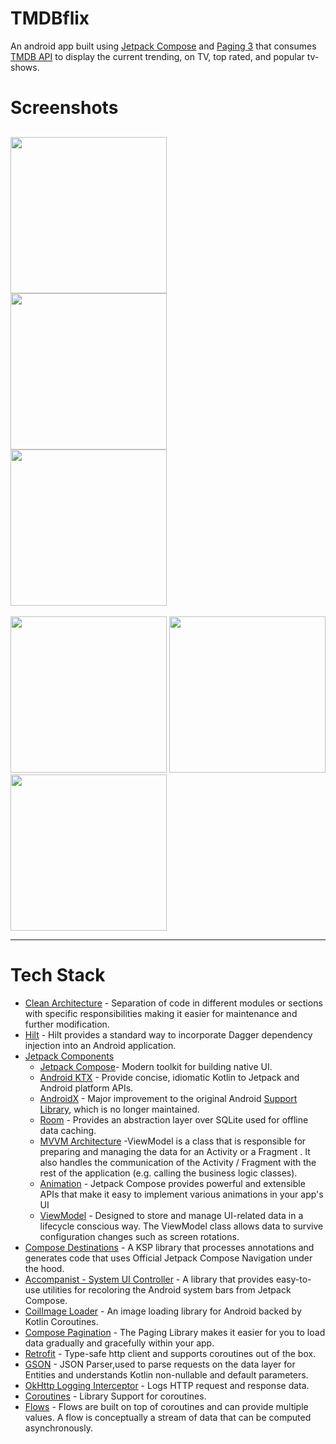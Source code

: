 # TMDBflix

An android app built using [Jetpack Compose](https://developer.android.com/jetpack/compose) and [Paging 3](https://developer.android.com/jetpack/androidx/releases/paging) that consumes [TMDB API](https://developers.themoviedb.org/3/getting-started/introduction) to display the current trending, on TV, top rated, and popular tv-shows.
# Screenshots
 <img src="https://user-images.githubusercontent.com/41413741/196089793-03edaa9b-3dd2-4c2f-9401-bd520f4b2863.jpg" width="250" />  <img src="https://user-images.githubusercontent.com/41413741/196089710-a38c04e0-7a85-49d5-b1e9-9dc4dd58603d.jpg" width="250" /> <img src="https://user-images.githubusercontent.com/41413741/196089796-6b646133-5da7-4682-9650-87c1f7df775a.jpg" width="250" /> 
 ---
 <img src="https://user-images.githubusercontent.com/41413741/196089831-95bdd673-56a0-4670-b266-52e67c839083.jpg" width="250" /> <img src="https://user-images.githubusercontent.com/41413741/196092090-b9e53514-d34e-43c6-a530-7f8b157e98e1.jpg" width="250" /> <img src="https://user-images.githubusercontent.com/41413741/196089838-b947798c-3f8a-4ce2-8001-bb4ee7d90891.jpg" width="250" /> 
 
---
# Tech Stack

- [Clean Architecture](https://medium.com/android-dev-hacks/detailed-guide-on-android-clean-architecture-9eab262a9011) - Separation of code in different modules or sections with specific responsibilities making it easier for maintenance and further modification.
- [Hilt](https://dagger.dev/hilt/) - Hilt provides a standard way to incorporate Dagger dependency injection into an Android application.
- [Jetpack Components](https://developer.android.com/jetpack)
    - [Jetpack Compose](https://developer.android.com/jetpack/compose)- Modern toolkit for building native UI.
    - [Android KTX](https://developer.android.com/kotlin/ktx.html) - Provide concise, idiomatic Kotlin to Jetpack and Android platform APIs.
    - [AndroidX](https://developer.android.com/jetpack/androidx) - Major improvement to the original Android [Support Library](https://developer.android.com/topic/libraries/support-library/index), which is no longer maintained.
    - [Room](https://developer.android.com/training/data-storage/room) - Provides an abstraction layer over SQLite used for offline data caching.
    - [MVVM Architecture](https://developer.android.com/topic/architecture) -ViewModel is a class that is responsible for preparing and managing the data for an Activity or a Fragment . It also handles the communication of the Activity / Fragment with the rest of the application (e.g. calling the business logic classes).
    - [Animation](https://developer.android.com/jetpack/compose/animation) - Jetpack Compose provides powerful and extensible APIs that make it easy to implement various animations in your app's UI
    - [ViewModel](https://developer.android.com/topic/libraries/architecture/viewmodel) - Designed to store and manage UI-related data in a lifecycle conscious way. The ViewModel class allows data to survive configuration changes such as screen rotations.
- [Compose Destinations](https://composedestinations.rafaelcosta.xyz/) - A KSP library that processes annotations and generates code that uses Official Jetpack Compose Navigation under the hood.
- [Accompanist - System UI Controller](https://github.com/google/accompanist/blob/main/systemuicontroller) - A library that provides easy-to-use utilities for recoloring the Android system bars from Jetpack Compose.
- [CoilImage Loader](https://github.com/coil-kt/coil) - An image loading library for Android backed by Kotlin Coroutines. 
- [Compose Pagination](https://developer.android.com/jetpack/androidx/releases/paging) - The Paging Library makes it easier for you to load data gradually and gracefully within your app.
- [Retrofit](https://square.github.io/retrofit/) - Type-safe http client 
and supports coroutines out of the box.
- [GSON](https://github.com/square/gson) - JSON Parser,used to parse 
requests on the data layer for Entities and understands Kotlin non-nullable 
and default parameters.
- [OkHttp Logging Interceptor](https://github.com/square/okhttp/blob/master/okhttp-logging-interceptor/README.md) - Logs HTTP request and response data.
- [Coroutines](https://github.com/Kotlin/kotlinx.coroutines) - Library Support for coroutines.
- [Flows](https://developer.android.com/kotlin/flow) - Flows are built on top of coroutines and can provide multiple values. A flow is conceptually a stream of data that can be computed asynchronously.
